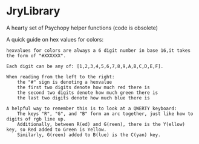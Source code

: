 # JryLibrary
A hearty set of Psychopy helper functions (code is obsolete)

A quick guide on hex values for colors:

	hexvalues for colors are always a 6 digit number in base 16,it takes the form of "#XXXXXX".

	Each digit can be any of: [1,2,3,4,5,6,7,8,9,A,B,C,D,E,F].

	When reading from the left to the right:
		the "#" sign is denoting a hexvalue
		the first two digits denote how much red there is
		the second two digits denote how much green there is
		the last two digits denote how much blue there is

	A helpful way to remember this is to look at a QWERTY keyboard:
		The keys "R", "G", and "B" form an arc together, just like how to digits of rgb line up. 
		Additionally, between R(ed) and G(reen), there is the Y(ellow) key, so Red added to Green is Yellow. 
		Similarly, G(reen) added to B(lue) is the C(yan) key.

